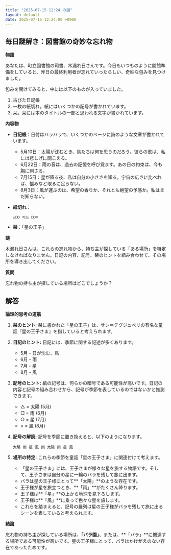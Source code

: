 ```yaml
---
title: "2025-07-15 12:24 の謎"
layout: default
date: 2025-07-15 12:24:00 +0900
---
```

## 毎日謎解き：図書館の奇妙な忘れ物

**物語**

あなたは、町立図書館の司書、木漏れ日さんです。今日もいつものように開館準備をしていると、昨日の最終利用者が忘れていったらしい、奇妙な包みを見つけました。

包みを開けてみると、中には以下のものが入っていました。

1.  古びた日記帳
2.  一枚の紙切れ。紙にはいくつかの記号が書かれています。
3.  栞。栞には本のタイトルの一部と思われる文字が書かれています。

**内容物**

*   **日記帳**：日付はバラバラで、いくつかのページに詩のような文章が書かれています。

    *   5月10日：太陽が沈むとき、鳥たちは何を思うのだろう。彼らの歌は、私には悲しげに聞こえる。
    *   6月22日：雨の音は、過去の記憶を呼び覚ます。あの日の約束は、今も胸に刺さる。
    *   7月15日：星が降る夜、私は自分の小ささを知る。宇宙の広さに比べれば、悩みなど取るに足らない。
    *   8月3日：風が運ぶのは、希望の香りか、それとも絶望の予感か。私はまだ知らない。
*   **紙切れ**：

    ```
    △□○ ×□△ □○×
    ```
*   **栞**：「星の王子」

**謎**

木漏れ日さんは、これらの忘れ物から、持ち主が探している「ある場所」を特定しなければなりません。日記の内容、記号、栞のヒントを組み合わせて、その場所を導き出してください。

**質問**

忘れ物の持ち主が探している場所はどこでしょうか？

## 解答

**論理的思考の道筋**

1.  **栞のヒント:** 栞に書かれた「星の王子」は、サン＝テグジュペリの有名な童話『星の王子さま』を指していると考えられます。

2.  **日記のヒント:** 日記には、季節に関する記述が多くあります。
    *   5月 - 日が沈む、鳥
    *   6月 - 雨
    *   7月 - 星
    *   8月 - 風

3.  **記号のヒント:** 紙の記号は、何らかの暗号である可能性が高いです。日記の内容と記号の組み合わせから、記号が季節を表しているのではないかと推測できます。
    *   △ = 太陽 (5月)
    *   □ = 雨 (6月)
    *   ○ = 星 (7月)
    *   × = 風 (8月)

4.  **記号の解読:** 記号を季節に置き換えると、以下のようになります。

    ```
    太陽 雨 星 風 雨 太陽 雨 星 風
    ```

5.  **場所の特定:** これらの季節を童話「星の王子さま」に関連付けて考えます。
    *   「星の王子さま」には、王子さまが様々な星を旅する物語です。そして、王子さまは自分の星に一輪のバラを残して旅に出ます。
    *   バラは星の王子様にとって**「太陽」**のような存在です。
    *   王子様が星を旅立つとき、**「雨」**がたくさん降ります。
    *   王子様は**「星」**の上から地球を見下ろします。
    *   王子様は**「風」**に乗って色々な星を旅します。
    *   これらを踏まえると、記号の羅列は星の王子様がバラを残して旅に出るシーンを表していると考えられます。

**結論**

忘れ物の持ち主が探している場所は、**「バラ園」**、または、**「バラ」**に関連する場所である可能性が高いです。星の王子様にとって、バラはかけがえのない存在であったためです。
